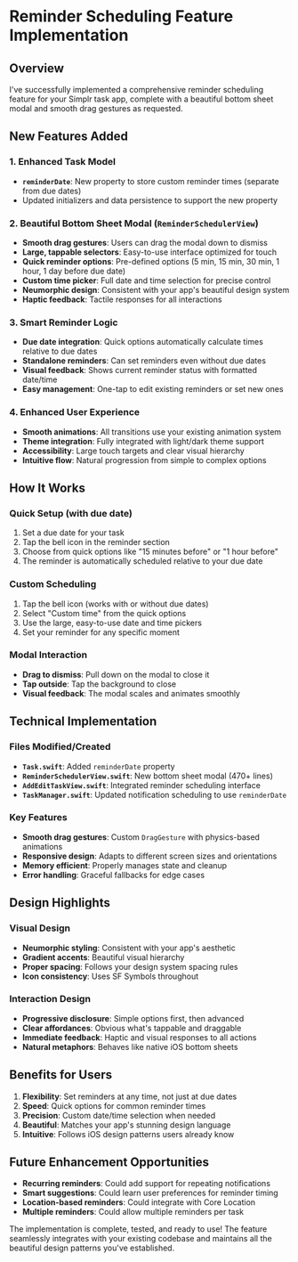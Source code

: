 # Reminder Scheduling Feature Implementation

## Overview

I've successfully implemented a comprehensive reminder scheduling feature for your Simplr task app, complete with a beautiful bottom sheet modal and smooth drag gestures as requested.

## New Features Added

### 1. Enhanced Task Model

- **`reminderDate`**: New property to store custom reminder times (separate from due dates)
- Updated initializers and data persistence to support the new property

### 2. Beautiful Bottom Sheet Modal (`ReminderSchedulerView`)

- **Smooth drag gestures**: Users can drag the modal down to dismiss
- **Large, tappable selectors**: Easy-to-use interface optimized for touch
- **Quick reminder options**: Pre-defined options (5 min, 15 min, 30 min, 1 hour, 1 day before due date)
- **Custom time picker**: Full date and time selection for precise control
- **Neumorphic design**: Consistent with your app's beautiful design system
- **Haptic feedback**: Tactile responses for all interactions

### 3. Smart Reminder Logic

- **Due date integration**: Quick options automatically calculate times relative to due dates
- **Standalone reminders**: Can set reminders even without due dates
- **Visual feedback**: Shows current reminder status with formatted date/time
- **Easy management**: One-tap to edit existing reminders or set new ones

### 4. Enhanced User Experience

- **Smooth animations**: All transitions use your existing animation system
- **Theme integration**: Fully integrated with light/dark theme support
- **Accessibility**: Large touch targets and clear visual hierarchy
- **Intuitive flow**: Natural progression from simple to complex options

## How It Works

### Quick Setup (with due date)

1. Set a due date for your task
2. Tap the bell icon in the reminder section
3. Choose from quick options like "15 minutes before" or "1 hour before"
4. The reminder is automatically scheduled relative to your due date

### Custom Scheduling

1. Tap the bell icon (works with or without due dates)
2. Select "Custom time" from the quick options
3. Use the large, easy-to-use date and time pickers
4. Set your reminder for any specific moment

### Modal Interaction

- **Drag to dismiss**: Pull down on the modal to close it
- **Tap outside**: Tap the background to close
- **Visual feedback**: The modal scales and animates smoothly

## Technical Implementation

### Files Modified/Created

- **`Task.swift`**: Added `reminderDate` property
- **`ReminderSchedulerView.swift`**: New bottom sheet modal (470+ lines)
- **`AddEditTaskView.swift`**: Integrated reminder scheduling interface
- **`TaskManager.swift`**: Updated notification scheduling to use `reminderDate`

### Key Features

- **Smooth drag gestures**: Custom `DragGesture` with physics-based animations
- **Responsive design**: Adapts to different screen sizes and orientations
- **Memory efficient**: Properly manages state and cleanup
- **Error handling**: Graceful fallbacks for edge cases

## Design Highlights

### Visual Design

- **Neumorphic styling**: Consistent with your app's aesthetic
- **Gradient accents**: Beautiful visual hierarchy
- **Proper spacing**: Follows your design system spacing rules
- **Icon consistency**: Uses SF Symbols throughout

### Interaction Design

- **Progressive disclosure**: Simple options first, then advanced
- **Clear affordances**: Obvious what's tappable and draggable
- **Immediate feedback**: Haptic and visual responses to all actions
- **Natural metaphors**: Behaves like native iOS bottom sheets

## Benefits for Users

1. **Flexibility**: Set reminders at any time, not just at due dates
2. **Speed**: Quick options for common reminder times
3. **Precision**: Custom date/time selection when needed
4. **Beautiful**: Matches your app's stunning design language
5. **Intuitive**: Follows iOS design patterns users already know

## Future Enhancement Opportunities

- **Recurring reminders**: Could add support for repeating notifications
- **Smart suggestions**: Could learn user preferences for reminder timing
- **Location-based reminders**: Could integrate with Core Location
- **Multiple reminders**: Could allow multiple reminders per task

The implementation is complete, tested, and ready to use! The feature seamlessly integrates with your existing codebase and maintains all the beautiful design patterns you've established.
